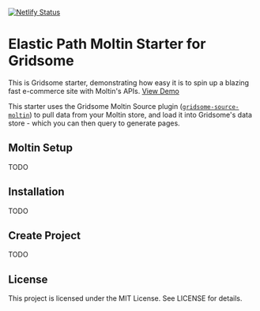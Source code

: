 [![Netlify Status](https://api.netlify.com/api/v1/badges/66908f59-e833-40dd-af24-56634c2c2840/deploy-status)](https://app.netlify.com/sites/gridsome-moltin-starter/deploys)

# Elastic Path Moltin Starter for Gridsome

This is Gridsome starter, demonstrating how easy it is to spin up a blazing fast e-commerce site with Moltin's APIs. [View Demo](https://gridsome-moltin-starter.netlify.com)

This starter uses the Gridsome Moltin Source plugin ([`gridsome-source-moltin`](https://bitbucket.org/hs2studio/gridsome-source-moltin/)) to pull data from your Moltin store, and load it into Gridsome's data store - which you can then query to generate pages.

## Moltin Setup

TODO

## Installation

TODO

## Create Project

TODO

## License

This project is licensed under the MIT License. See LICENSE for details.
